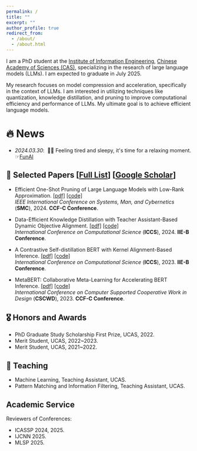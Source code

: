 ```yaml
---
permalink: /
title: ""
excerpt: ""
author_profile: true
redirect_from: 
  - /about/
  - /about.html
---
```


I am a PhD student at the [Institute of Information Engineering](http://www.iie.ac.cn/), [Chinese Academy of Sciences (CAS)](https://www.cas.cn/), specializing in the research of large language models (LLMs). I am expected to graduate in July 2025.

My research focuses on model compression and acceleration, specifically in the context of LLMs. I am interested in utilizing techniques like quantization, knowledge distillation, and pruning to improve computational efficiency and performance of LLMs. My ultimate goal is to achieve efficient language models.


# 🔥 News
- *2024.03.30*: &nbsp;🎉🎉 Feeling tired and sleepy, it's time for a relaxing moment. ☞[FunAI](https://funai.vip)


## 📝 Selected Papers [[Full List](https://xyangyan.github.io/publications/)] [[Google Scholar](https://scholar.google.com/citations?user=gDJkRzwAAAAJ&hl)] 

* Efficient One-Shot Pruning of Large Language Models with Low-Rank Approximation.
[[pdf]](https://github.com/xyangyan/Eplra)
[[code]](https://github.com/xyangyan/Eplra) <br>
<i>IEEE International Conference on Systems, Man, and Cybernetics </i> (**SMC**), 2024. <b>CCF-C Conference</b>.

* Data-Efficient Knowledge Distillation with Teacher Assistant-Based Dynamic Objective Alignment.
[[pdf]](https://www.researchgate.net/publication/381777246_Data-Efficient_Knowledge_Distillation_with_Teacher_Assistant-Based_Dynamic_Objective_Alignment)
[[code]](https://github.com/xyangyan/DeKD.git) <br>
<i>International Conference on Computational Science </i> (**ICCS**), 2024. <b>IIE-B Conference</b>.


* A Contrastive Self-distillation BERT with Kernel Alignment-Based Inference. 
[[pdf]](https://www.researchgate.net/publication/372006456_A_Contrastive_Self-distillation_BERT_with_Kernel_Alignment-Based_Inference)
[[code]](https://github.com/xyangyan/CsdBERT) <br>
<i>International Conference on Computational Science </i> (**ICCS**), 2023. <b>IIE-B Conference</b>.

* MetaBERT: Collaborative Meta-Learning for Accelerating BERT Inference.
[[pdf]](https://www.researchgate.net/publication/371825485_MetaBERT_Collaborative_Meta-Learning_for_Accelerating_BERT_Inference)
[[code]](https://github.com/xyangyan/MetaBERT) <br>
<i>International Conference on Computer Supported Cooperative Work in Design </i> (**CSCWD**), 2023. <b>CCF-C Conference</b>.


## 🎖 Honors and Awards
* PhD Graduate Study Scholarship First Prize, UCAS, 2022.
* Merit Student, UCAS, 2022~2023.
* Merit Student, UCAS, 2021~2022.

## 📖 Teaching
* Machine Learning, Teaching Assistant, UCAS.
* Pattern Matching and Information Filtering, Teaching Assistant, UCAS.

## Academic Service
Reviewers of Conferences:
* ICASSP 2024, 2025.
* IJCNN 2025.
* MLSP 2025.
